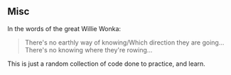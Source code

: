 ## Misc

In the words of the great Willie Wonka:

>There's no earthly way of knowing/Which direction they are going... There's no knowing where they're rowing...

This is just a random collection of code done to practice, and learn. 

